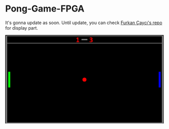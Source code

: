 # Pong-Game-FPGA

It's gonna update as soon. Until update, you can check [Furkan Çaycı's repo](https://github.com/fcayci/vhdl-display-simulator) for display part.

![GameplayScreen](https://github.com/OmerKonan/Pong-Game-FPGA/blob/master/img/GameplayScreen.png)
